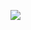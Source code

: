 

![](https://github.com/tao-note/note.com/blob/master/openstack%20%E5%9B%BE/Snipaste_2021-10-29_17-20-05.jpg)


